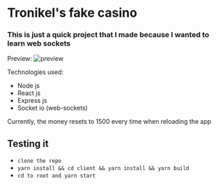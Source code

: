 # Tronikel's fake casino

### This is just a quick project that I made because I wanted to learn web sockets

Preview:
![preview](https://i.imgur.com/Y6DjaHu.png)

Technologies used:
- Node js
- React js
- Express js
- Socket io (web-sockets)

Currently, the money resets to 1500 every time when reloading the app

## Testing it 
- ```clone the repo```
- ```yarn install && cd client && yarn install && yarn build```
- ```cd to root and yarn start```